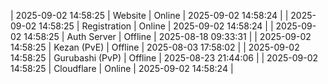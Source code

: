 | 2025-09-02 14:58:25 | Website | Online | 2025-09-02 14:58:24 |
| 2025-09-02 14:58:25 | Registration | Online | 2025-09-02 14:58:24 |
| 2025-09-02 14:58:25 | Auth Server | Offline | 2025-08-18 09:33:31 |
| 2025-09-02 14:58:25 | Kezan (PvE) | Offline | 2025-08-03 17:58:02 |
| 2025-09-02 14:58:25 | Gurubashi (PvP) | Offline | 2025-08-23 21:44:06 |
| 2025-09-02 14:58:25 | Cloudflare | Online | 2025-09-02 14:58:24 |
